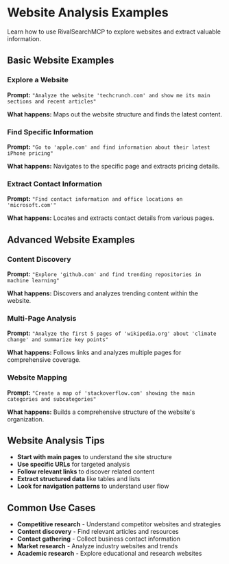 # Website Analysis Examples

Learn how to use RivalSearchMCP to explore websites and extract valuable information.

## Basic Website Examples

### Explore a Website
**Prompt:** `"Analyze the website 'techcrunch.com' and show me its main sections and recent articles"`

**What happens:** Maps out the website structure and finds the latest content.

### Find Specific Information
**Prompt:** `"Go to 'apple.com' and find information about their latest iPhone pricing"`

**What happens:** Navigates to the specific page and extracts pricing details.

### Extract Contact Information
**Prompt:** `"Find contact information and office locations on 'microsoft.com'"`

**What happens:** Locates and extracts contact details from various pages.

## Advanced Website Examples

### Content Discovery
**Prompt:** `"Explore 'github.com' and find trending repositories in machine learning"`

**What happens:** Discovers and analyzes trending content within the website.

### Multi-Page Analysis
**Prompt:** `"Analyze the first 5 pages of 'wikipedia.org' about 'climate change' and summarize key points"`

**What happens:** Follows links and analyzes multiple pages for comprehensive coverage.

### Website Mapping
**Prompt:** `"Create a map of 'stackoverflow.com' showing the main categories and subcategories"`

**What happens:** Builds a comprehensive structure of the website's organization.

## Website Analysis Tips

- **Start with main pages** to understand the site structure
- **Use specific URLs** for targeted analysis
- **Follow relevant links** to discover related content
- **Extract structured data** like tables and lists
- **Look for navigation patterns** to understand user flow

## Common Use Cases

- **Competitive research** - Understand competitor websites and strategies
- **Content discovery** - Find relevant articles and resources
- **Contact gathering** - Collect business contact information
- **Market research** - Analyze industry websites and trends
- **Academic research** - Explore educational and research websites
